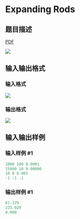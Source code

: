 # Expanding Rods

## 题目描述

[problemUrl]: https://uva.onlinejudge.org/index.php?option=com_onlinejudge&Itemid=8&category=18&page=show_problem&problem=1609

[PDF](https://uva.onlinejudge.org/external/106/p10668.pdf)

![](https://cdn.luogu.com.cn/upload/vjudge_pic/UVA10668/d907a7873d461f434bdb8119c06ffc6f1bbcc8fc.png)

## 输入输出格式

### 输入格式

![](https://cdn.luogu.com.cn/upload/vjudge_pic/UVA10668/e0a7da91a8191e0f5a1950fa0417ed06d7fc886f.png)

### 输出格式

![](https://cdn.luogu.com.cn/upload/vjudge_pic/UVA10668/f7df3e9833a9e73f3199eda5c81712a3139217be.png)

## 输入输出样例

### 输入样例 #1

```cpp
1000 100 0.0001
15000 10 0.00006
10 0 0.001
-1 -1 -1
```


### 输出样例 #1

```cpp
61.329
225.020
0.000
```


